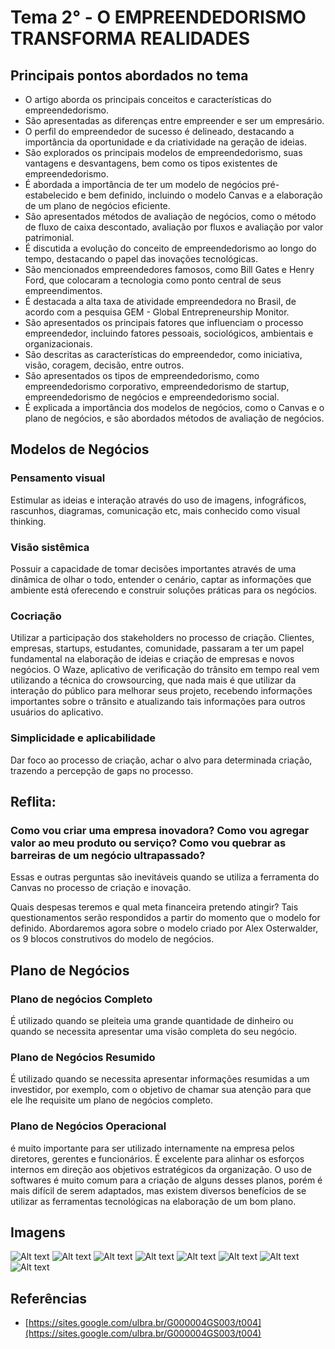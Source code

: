 # Tema 2° - O EMPREENDEDORISMO TRANSFORMA REALIDADES

## Principais pontos abordados no tema

- O artigo aborda os principais conceitos e características do empreendedorismo.
- São apresentadas as diferenças entre empreender e ser um empresário.
- O perfil do empreendedor de sucesso é delineado, destacando a importância da oportunidade e da criatividade na geração de ideias.
- São explorados os principais modelos de empreendedorismo, suas vantagens e desvantagens, bem como os tipos existentes de empreendedorismo.
- É abordada a importância de ter um modelo de negócios pré-estabelecido e bem definido, incluindo o modelo Canvas e a elaboração de um plano de negócios eficiente.
- São apresentados métodos de avaliação de negócios, como o método de fluxo de caixa descontado, avaliação por fluxos e avaliação por valor patrimonial.
- É discutida a evolução do conceito de empreendedorismo ao longo do tempo, destacando o papel das inovações tecnológicas.
- São mencionados empreendedores famosos, como Bill Gates e Henry Ford, que colocaram a tecnologia como ponto central de seus empreendimentos.
- É destacada a alta taxa de atividade empreendedora no Brasil, de acordo com a pesquisa GEM - Global Entrepreneurship Monitor.
- São apresentados os principais fatores que influenciam o processo empreendedor, incluindo fatores pessoais, sociológicos, ambientais e organizacionais.
- São descritas as características do empreendedor, como iniciativa, visão, coragem, decisão, entre outros.
- São apresentados os tipos de empreendedorismo, como empreendedorismo corporativo, empreendedorismo de startup, empreendedorismo de negócios e empreendedorismo social.
- É explicada a importância dos modelos de negócios, como o Canvas e o plano de negócios, e são abordados métodos de avaliação de negócios.

## Modelos de Negócios

### Pensamento visual

Estimular as ideias e interação através do uso de imagens, infográficos, rascunhos, diagramas, comunicação etc, mais conhecido como visual thinking.

### Visão sistêmica

Possuir a capacidade de tomar decisões importantes através de uma dinâmica de olhar o todo, entender o cenário, captar as informações que ambiente está oferecendo e construir soluções práticas para os negócios.

### Cocriação

Utilizar a participação dos stakeholders no processo de criação. Clientes, empresas, startups, estudantes, comunidade, passaram a ter um papel fundamental na elaboração de ideias e criação de empresas e novos negócios. O Waze, aplicativo de verificação do trânsito em tempo real vem utilizando a técnica do crowsourcing, que nada mais é que utilizar da interação do público para melhorar seus projeto, recebendo informações importantes sobre o trânsito e atualizando tais informações para outros usuários do aplicativo.

### Simplicidade e aplicabilidade

Dar foco ao processo de criação, achar o alvo para determinada criação, trazendo a percepção de gaps no processo.

## Reflita:

### Como vou criar uma empresa inovadora? Como vou agregar valor ao meu produto ou serviço? Como vou quebrar as barreiras de um negócio ultrapassado?

Essas e outras perguntas são inevitáveis quando se utiliza a ferramenta do Canvas no processo de criação e inovação.

Quais despesas teremos e qual meta financeira pretendo atingir? Tais questionamentos serão respondidos a partir do momento que o modelo for definido. Abordaremos agora sobre o modelo criado por Alex Osterwalder, os 9 blocos construtivos do modelo de negócios.

## Plano de Negócios

### Plano de negócios Completo

É utilizado quando se pleiteia uma grande quantidade de dinheiro ou quando se necessita apresentar uma visão completa do seu negócio.

### Plano de Negócios Resumido

É utilizado quando se necessita apresentar informações resumidas a um investidor, por exemplo, com o objetivo de chamar sua atenção para que ele lhe requisite um plano de negócios completo.

### Plano de Negócios Operacional

é muito importante para ser utilizado internamente na empresa pelos diretores, gerentes e funcionários. É excelente para alinhar os esforços internos em direção aos objetivos estratégicos da organização. O uso de softwares é muito comum para a criação de alguns desses planos, porém é mais difícil de serem adaptados, mas existem diversos benefícios de se utilizar as ferramentas tecnológicas na elaboração de um bom plano.

## Imagens

![Alt text](./../assets/tema-4/1.png)
![Alt text](./../assets/tema-4/2.png)
![Alt text](./../assets/tema-4/3.png)
![Alt text](./../assets/tema-4/4.png)
![Alt text](./../assets/tema-4/5.png)
![Alt text](./../assets/tema-4/6.png)
![Alt text](./../assets/tema-4/7.png)
![Alt text](./../assets/tema-4/8.png)

## Referências

- [https://sites.google.com/ulbra.br/G000004GS003/t004](https://sites.google.com/ulbra.br/G000004GS003/t004)
